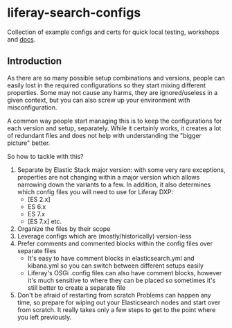 # liferay-search-configs
Collection of example configs and certs for quick local testing, workshops and [docs](https://learn.liferay.com/dxp/7.x/en/using_search.html).

## Introduction

As there are so many possible setup combinations and versions, people can easily lost in the required configurations so they start mixing different properties. Some may not cause any harms, they are ignored/useless in a given context, but you can also screw up your environment with misconfiguration.

A common way people start managing this is to keep the configurations for each version and setup, separately. While it certainly works, it creates a lot of redundant files and does not help with understanding the "bigger picture" better.

So how to tackle with this?

1. Separate by Elastic Stack major version: with some very rare exceptions, properties are not changing within a major version which allows narrowing down the variants to a few. In addition, it also determines which config files you will need to use for Liferay DXP:
    * [ES 2.x]
    * ES 6.x
    * ES 7.x
    * [ES 7.x]
      etc.
1. Organize the files by their scope
1. Leverage configs which are (mostly/historically) version-less
1. Prefer comments and commented blocks within the config files over separate files  
    * It's easy to have comment blocks in elasticsearch.yml and kibana.yml so you can switch between different setups easily  
    * Liferay's OSGi .config files can also have comment blocks, however it's much sensitive to where they can be placed so sometimes it's still better to create a separate file
1. Don't be afraid of restarting from scratch
        Problems can happen any time, so prepare for wiping out your Elasticsearch nodes and start over from scratch. It really takes only a few steps to get to the point where you left previously.
